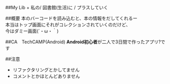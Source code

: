 ##My Lib +
私の/ 図書館(生活)に / プラスしていく

##概要
本のバーコードを読み込むと、本の情報をだしてくれるー  
本当はトップ画面にそれがコレクションされていくのだけど、  
今はダミー画面(´・ω・｀)

##CA　TechCAMP(Android) 
**Android初心者**が二人で3日間で作ったアプリ?です


##注意
* リファクタリングとかしてません
* コメントとかほとんどありません
